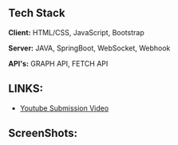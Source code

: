
## Tech Stack

**Client:** HTML/CSS, JavaScript, Bootstrap

**Server:** JAVA, SpringBoot, WebSocket, Webhook

**API's:** GRAPH API, FETCH API

## LINKS:
 - [Youtube Submission Video](https://youtu.be/ojx6kGL_Koo)

## ScreenShots:



